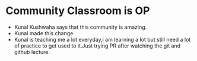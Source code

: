 # Community Classroom is OP

- Kunal Kushwaha says that this community is amazing.
- Kunal made this change
- Kunal is teaching me a lot everyday,i am learning a lot but still need a lot of practice to get used to it.Just trying PR after watching the git and github lecture.
